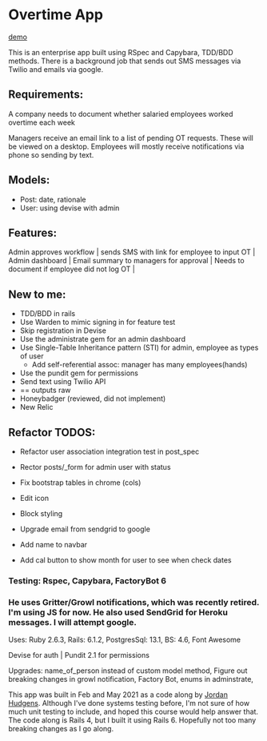 # Overtime App
[demo](https://laurie-overtime.herokuapp.com/users/sign_in)

This is an enterprise app built using RSpec and Capybara, TDD/BDD methods. There is a background job that sends out SMS messages via Twilio and emails via google.


## Requirements:
A company needs to document whether salaried employees worked overtime each week

Managers receive an email link to a list of pending OT requests. These will be viewed on a desktop.
Employees will mostly receive notifications via phone so sending by text.

## Models: 
* Post: date, rationale
* User: using devise with admin

## Features:
Admin approves workflow | 
sends SMS with link for employee to input OT | 
Admin dashboard | 
Email summary to managers for approval | 
Needs to document if employee did not log OT | 

## New to me:
* TDD/BDD in rails
* Use Warden to mimic signing in for feature test
* Skip registration in Devise
* Use the administrate gem for an admin dashboard
* Use Single-Table Inheritance pattern (STI) for admin, employee as types of user
	* Add self-referential assoc: manager has many employees(hands)
* Use the pundit gem for permissions
* Send text using Twilio API
* == outputs raw
* Honeybadger (reviewed, did not implement)
* New Relic

## Refactor TODOS:
- Refactor user association integration test in post_spec
- Rector posts/_form for admin user with status
- Fix bootstrap tables in chrome (cols)
- Edit icon
- Block styling
- Upgrade email from sendgrid to google

- Add name to navbar
- Add cal button to show month for user to see when check dates
<!-- He uses STI, I'm using polymorphic (i think it's been a while. confirm if all is still good...) -->

### Testing: Rspec, Capybara, FactoryBot 6

### He uses Gritter/Growl notifications, which was recently retired. I'm using JS for now. He also used SendGrid for Heroku messages. I will attempt google.

Uses: Ruby 2.6.3, Rails: 6.1.2, PostgresSql: 13.1, BS: 4.6, Font Awesome

Devise for auth | 
Pundit 2.1 for permissions

Upgrades:  name_of_person instead of custom model method, 
Figure out breaking changes in growl notification, Factory Bot, enums in adminstrate,


This app was built in Feb and May 2021 as a code along by [Jordan Hudgens](https://www.udemy.com/course/professional-ruby-on-rails-coding-course/learn/lecture/5529548#overview). Although I've done systems testing before, I'm not sure of how much unit testing to include, and hoped this course would help answer that. The code along is Rails 4, but I built it using Rails 6. Hopefully not too many breaking changes as I go along. 

